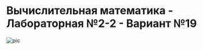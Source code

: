# Вычислительная математика - Лабораторная №2-2 - Вариант №19

![pic](https://user-images.githubusercontent.com/90867530/164089979-379f4a6b-36ba-438b-b519-584024560c31.png)
